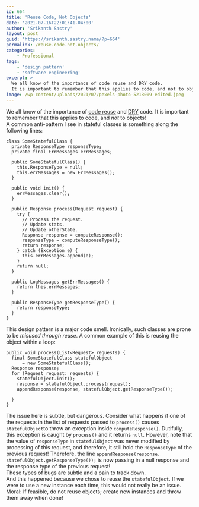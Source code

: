 ```yaml
---
id: 664
title: 'Reuse Code, Not Objects'
date: '2021-07-16T22:01:41-04:00'
author: 'Srikanth Sastry'
layout: post
guid: 'https://srikanth.sastry.name/?p=664'
permalink: /reuse-code-not-objects/
categories:
    - Professional
tags:
    - 'design pattern'
    - 'software engineering'
excerpt: >
  We all know of the importance of code reuse and DRY code.
  It is important to remember that this applies to code, and not to objects!
image: /wp-content/uploads/2021/07/pexels-photo-5218009-edited.jpeg
---
```


<!-- wp:image {"id":666} -->
<!-- <figure class="wp-block-image"><img src="https://srikanth.sastry.name/wp-content/uploads/2021/07/pexels-photo-5218009-edited.jpeg" alt="" class="wp-image-666"/></figure> -->
<!-- /wp:image -->

<!-- wp:paragraph -->
<p>We all know of the importance of <a href="https://en.wikipedia.org/wiki/Code_reuse">code reuse</a> and <a href="https://en.wikipedia.org/wiki/Don%27t_repeat_yourself">DRY</a> code. It is important to remember that this applies to code, and <em>not</em> to objects!<br>A common anti-pattern I see in stateful classes is something along the following lines:</p>
<!-- /wp:paragraph -->

<!-- wp:code -->
<pre class="wp-block-code"><code>class SomeStatefulClass {
  private ResponseType responseType;
  private final ErrMessages errMessages;
  
  public SomeStatefulClass() {
    this.ResponseType = null;
    this.errMessages = new ErrMessages();
  }
  
  public void init() {
    errMessages.clear();
  }
  
  public Response process(Request request) {
    try {
      // Process the request.
      // Update stats.
      // Update otherState.
      Response response = computeResponse();
      responseType = computeResponseType();
      return response;
    } catch (Exception e) {
      this.errMessages.append(e);
    }
    return null;
  }
  
  public LogMessages getErrMessages() {
    return this.errMessages;
  }
  
  public ResponseType getResponseType() {
    return responseType;
  }
}</code></pre>
<!-- /wp:code -->

<!-- wp:paragraph -->
<p>This design pattern is a major code smell. Ironically, such classes are prone to be <em>misused through reuse</em>. A common example of this is reusing the object within a loop:</p>
<!-- /wp:paragraph -->

<!-- wp:code -->
<pre class="wp-block-code"><code>public void process(List&lt;Request&gt; requests) {
  final SomeStatefulClass statefulObject
      = new SomeStatefulClass();
  Response response;
  for (Request request: requests) {
    statefulObject.init();
    response = statefulObject.process(request);
    appendResponse(response, statefulObject.getResponseType());
    
  }
}</code></pre>
<!-- /wp:code -->

<!-- wp:paragraph -->
<p>The issue here is subtle, but dangerous. Consider what happens if one of the requests in the list of requests passed to <code>process()</code> causes <code>statefulObject</code>to throw an exception inside <code>computeResponse()</code>. Dutifully, this exception is caught by <code>process()</code> and it returns <code>null</code>. However, note that the value of <code>responseType</code> in <code>statefulObject</code> was never modified by processing of this request, and therefore, it still hold the <code>ResponseType</code> of the previous request! Therefore, the line <code>appendResponse(response, statefulObject.getResponseType());</code> is now passing in a null response and the response type of the previous request!<br />These types of bugs are subtle and a pain to track down.<br />And this happened because we chose to reuse the <code>statefulObject</code>. If we were to use a new instance each time, this would not really be an issue.<br />Moral: If feasible, do not reuse objects; create new instances and throw them away when done!</p>
<!-- /wp:paragraph -->
